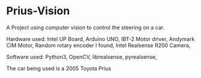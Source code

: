 # Prius-Vision

A Project using computer vision to control the steering on a car. 

Hardware used:
Intel UP Board,
Arduino UNO,
IBT-2 Motor driver,
Andymark CIM Motor,
Random rotary encoder I found,
Intel Realsense R200 Camera,

Software used:
Python3,
OpenCV,
librealsense,
pyrealsense,

The car being used is a 2005 Toyota Prius

